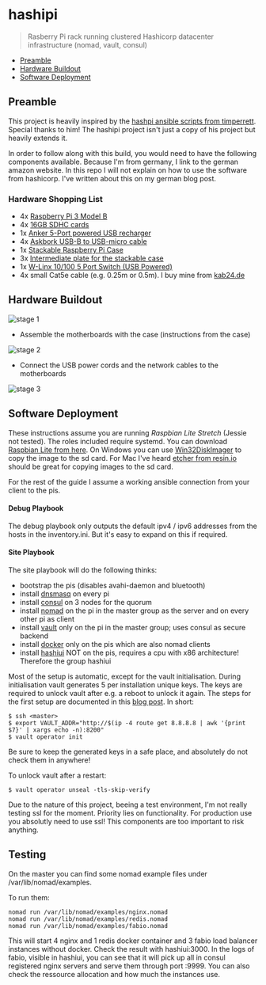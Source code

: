 # hashipi

> Rasberry Pi rack running clustered Hashicorp datacenter infrastructure (nomad, vault, consul)

+ [Preamble](#preamble)
+ [Hardware Buildout](#hardware-buildout)
+ [Software Deployment](#software-deployment)

## Preamble
This project is heavily inspired by the [hashpi ansible scripts from timperrett](https://github.com/timperrett/hashpi). Special thanks to him! The hashipi project isn't just a copy of his project but heavily extends it.

In order to follow along with this build, you would need to have the following components available. Because I'm from germany, I link to the german amazon website. In this repo I will not explain on how to use the software from hashicorp. I've written about this on my german blog post.

### Hardware Shopping List

+ 4x [Raspberry Pi 3 Model B](https://www.amazon.de/gp/product/B01CD5VC92/)
+ 4x [16GB SDHC cards](https://www.amazon.de/gp/product/B01EAKB0YK/)
+ 1x [Anker 5-Port powered USB recharger](https://www.amazon.de/gp/product/B00VUGOSWY/)
+ 4x [Askbork USB-B to USB-micro cable](https://www.amazon.de/gp/product/B01D8AWFVK/)
+ 1x [Stackable Raspberry Pi Case](https://www.amazon.de/gp/product/B00NB1WPEE/)
+ 3x [Intermediate plate for the stackable case](https://www.amazon.de/gp/product/B00NB1WQZW/)
+ 1x [W-Linx 10/100 5 Port Switch (USB Powered)](https://www.amazon.de/gp/product/B010FWLEJI/)
+ 4x small Cat5e cable (e.g. 0.25m or 0.5m). I buy mine from [kab24.de](https://www.kab24.de/netzwerk/kab24-cat6-patchkabel-netzwerkkabel-weiss-sftp-pimf-geschirmt-gigabit.html)


## Hardware Buildout
![stage 1](/img/build01.jpg)

+ Assemble the motherboards with the case (instructions from the case)

![stage 2](/img/build02.jpg)

+ Connect the USB power cords and the network cables to the motherboards

![stage 3](/img/build03.jpg)

## Software Deployment

These instructions assume you are running *Raspbian Lite Stretch* (Jessie not tested). The roles included require systemd. You can download [Raspbian Lite from here](https://www.raspberrypi.org/downloads/raspbian/).
On Windows you can use [Win32DiskImager](https://sourceforge.net/projects/win32diskimager/) to copy the image to the sd card.
For Mac I've heard [etcher from resin.io](https://etcher.io/) should be great for copying images to the sd card.

For the rest of the guide I assume a working ansible connection from your client to the pis.

#### Debug Playbook

The debug playbook only outputs the default ipv4 / ipv6 addresses from the hosts in the inventory.ini. But it's easy to expand on this if required.

#### Site Playbook

The site playbook will do the following thinks:

+ bootstrap the pis (disables avahi-daemon and bluetooth)
+ install [dnsmasq](http://www.thekelleys.org.uk/dnsmasq/doc.html) on every pi
+ install [consul](https://www.consul.io/) on 3 nodes for the quorum
+ install [nomad](https://www.nomadproject.io/) on the pi in the master group as the server and on every other pi as client
+ install [vault](https://www.vaultproject.io/) only on the pi in the master group; uses consul as secure backend
+ install [docker](https://docker.com/) only on the pis which are also nomad clients
+ install [hashiui](https://github.com/jippi/hashi-ui) NOT on the pis, requires a cpu with x86 architecture! Therefore the group hashiui

Most of the setup is automatic, except for the vault initialisation. During initialisation vault generates 5 per installation unique keys. The keys are required to unlock vault after e.g. a reboot to unlock it again. The steps for the first setup are documented in this [blog post](https://www.vaultproject.io/intro/getting-started/deploy.html). In short:
```
$ ssh <master>
$ export VAULT_ADDR="http://$(ip -4 route get 8.8.8.8 | awk '{print $7}' | xargs echo -n):8200"
$ vault operator init
```
Be sure to keep the generated keys in a safe place, and absolutely do not check them in anywhere!

To unlock vault after a restart:
```
$ vault operator unseal -tls-skip-verify
```
Due to the nature of this project, beeing a test environment, I'm not really testing ssl for the moment. Priority lies on functionality. For production use you absolutly need to use ssl! This components are too important to risk anything.

## Testing
On the master you can find some nomad example files under /var/lib/nomad/examples.

To run them:
```
nomad run /var/lib/nomad/examples/nginx.nomad
nomad run /var/lib/nomad/examples/redis.nomad
nomad run /var/lib/nomad/examples/fabio.nomad
```
This will start 4 nginx and 1 redis docker container and 3 fabio load balancer instances without docker.
Check the result with hashiui:3000. In the logs of fabio, visible in hashiui, you can see that it will pick up all in consul registered nginx servers and serve them through port :9999.
You can also check the ressource allocation and how much the instances use.
